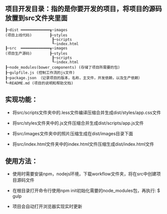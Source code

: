 ## 项目开发目录：指的是你要开发的项目，将项目的源码放置到src文件夹里面

```
┠─dist ━━━━━━━━━━━━━┱─images
(项目上线代码)        ┠─styles
                     ┠─scripts
                     ┖─index.html
┠─src  ━━━━━━━━━━━━━┱─images
(项目生产源码)        ┠─styles
                     ┠─scripts
                     ┖─index.html 
┠─node_modules(bower_components) (存储了项目所需要的包)
┠─gulpfile.js (控制工作流的js文件)
┠─package.json （记录项目的版本，名称，主文件，开发依赖，以及生产依赖）
┖─README.md (项目的说明和帮助文档)
```

## 实现功能：

- 将src/scripts文件夹中的.less文件编译压缩合并生成dist/styles/app.css文件

- 将src/styles文件夹中的.js文件压缩合并生成dist/scripts/app.js文件

- 将src/images文件夹中的照片压缩生成在dist/images目录下面

- 将src/index.html文件夹中的index.html文件压缩生成dist/index.html文件

## 使用方法：

- 使用时需要安装npm，nodejs环境，下载workflow文件夹，将在src中创建项目源码文件

- 在根目录打开命令行使用npm init初始化需要的node_modules包，再执行: $ gulp 

- 项目会自动打开浏览器实现实时更新 

